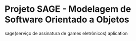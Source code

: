 # Projeto SAGE - Modelagem de Software Orientado a Objetos
sage(serviço de assinatura de games eletrônicos) aplication

